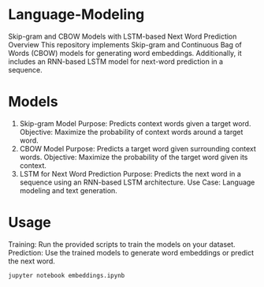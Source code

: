 # Language-Modeling

Skip-gram and CBOW Models with LSTM-based Next Word Prediction
Overview
This repository implements Skip-gram and Continuous Bag of Words (CBOW) models for generating word embeddings. Additionally, it includes an RNN-based LSTM model for next-word prediction in a sequence.

# Models
1. Skip-gram Model
Purpose: Predicts context words given a target word.
Objective: Maximize the probability of context words around a target word.
2. CBOW Model
Purpose: Predicts a target word given surrounding context words.
Objective: Maximize the probability of the target word given its context.
3. LSTM for Next Word Prediction
Purpose: Predicts the next word in a sequence using an RNN-based LSTM architecture.
Use Case: Language modeling and text generation.
# Usage
Training: Run the provided scripts to train the models on your dataset.
Prediction: Use the trained models to generate word embeddings or predict the next word.
```bash
jupyter notebook embeddings.ipynb
```
